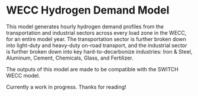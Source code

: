 # WECC Hydrogen Demand Model

This model generates hourly hydrogen demand profiles from the transportation and industrial sectors across every load zone in the WECC, for an entire model year. The transportation sector is further broken down into light-duty and heavy-duty on-road transport, and the industrial sector is further broken down into key hard-to-decarbonize industries: Iron & Steel, Aluminum, Cement, Chemicals, Glass, and Fertilizer. 

The outputs of this model are made to be compatible with the SWITCH WECC model.

Currently a work in progress. Thanks for reading!
